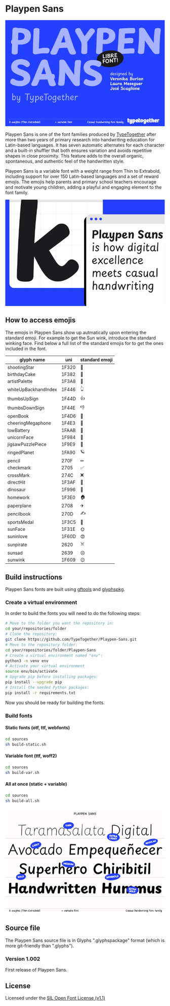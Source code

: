 # Playpen Sans

![Hello Playpen Sans](documentation/images/PLAYPEN-SANS-TYPETOGETHER_01.png)

Playpen Sans is one of the font families produced by [TypeTogether](https://type-together.com) after more than two years of primary research into handwriting education for Latin-based languages. It has seven automatic alternates for each character and a built-in shuffler that both ensures variation and avoids repetitive shapes in close proximity. This feature adds to the overall organic, spontaneous, and authentic feel of the handwritten style.

Playpen Sans is a variable font with a weight range from Thin to Extrabold, including support for over 150 Latin-based languages and a set of reward emojis. The emojis help parents and primary school teachers encourage and motivate young children, adding a playful and engaging element to the font family.

![Playpen Sans](documentation/images/PLAYPEN-SANS-TYPETOGETHER_02.png)

## How to access emojis

The emojis in Playpen Sans show up autmatically upon entering the standard emoji. For example to get the Sun wink, introduce the standard winking face. Find below a full list of the standard emojis for to get the ones included in the font.


| glyph name           | uni |  standard emoji  |
| --- | --- | --- |
| shootingStar         | 1F320 |  🌠  |
| birthdayCake         | 1F382 |  🎂  |
| artistPalette        | 1F3A8 |  🎨  |
| whiteUpBackhandIndex | 1F446 |  👆  |
| thumbsUpSign         | 1F44D |  👍  |
| thumbsDownSign       | 1F44E |  👎  |
| openBook             | 1F4D6 |  📖  |
| cheeringMegaphone    | 1F4E3 |  📣  |
| lowBattery           | 1FAAB |  🪫  |
| unicornFace          | 1F984 |  🦄  |
| jigsawPuzzlePiece    | 1F9E9 |  🧩  |
| ringedPlanet         | 1FA90 |  🪐  |
| pencil               | 270F  |  ✏  |
| checkmark            | 2705  |  ✅  |
| crossMark            | 274C  |  ❌  |
| directHit            | 1F3AF |  🎯  |
| dinosaur             | 1F996 |  🦖  |
| homework             | 1F3E0 |  🏠  |
| paperplane           | 2708  |  ✈︎  |
| pencilbook           | 270D  |  ✍️  |
| sportsMedal          | 1F3C5 |  🏅  |
| sunFace              | 1F31E |  🌞  |
| suninlove            | 1F60D |  😍  |
| sunpirate            | 2620  |  ☠️  |
| sunsad               | 2639  |  ☹️  |
| sunwink              | 1F609 |  😉  |

## Build instructions

Playpen Sans fonts are built using [gftools](https://github.com/googlefonts/gftools) and [glyphspkg](https://github.com/jenskutilek/glyphspkg).

### Create a virtual environment

In order to build the fonts you will need to do the following steps:

```sh
# Move to the folder you want the repository in:
cd your/repositories/folder
# Clone the repository:
git clone https://github.com/TypeTogether/Playpen-Sans.git
# Move to the repository folder:
cd your/repositories/folder/Playpen-Sans
# Create a virtual environment named "env":
python3 -m venv env
# Activate your virtual environment
source env/bin/activate
# Upgrade pip before installing packages:
pip install --upgrade pip
# Install the needed Python packages:
pip install -r requirements.txt
```

Now you should be ready for building the fonts.

### Build fonts

#### Static fonts (otf, ttf, webfonts)

```sh
cd sources
sh build-static.sh
```

#### Variable font (ttf, woff2)

```sh
cd sources
sh build-var.sh
```

#### All at once (static + variable)

```sh
cd sources
sh build-all.sh
```

![Playpen Sans](documentation/images/PLAYPEN-SANS-TYPETOGETHER_04.png)


## Source file

The Playpen Sans source file is in Glyphs ".glyphspackage" format (which is more git-friendly than ".glyphs").

### Version 1.002
First release of Playpen Sans.

## License

Licensed under the [SIL Open Font License (v1.1)](https://scripts.sil.org/cms/scripts/page.php?site_id=nrsi&id=OFL)
